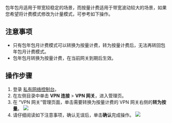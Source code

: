 包年包月适用于带宽较稳定的场景，而按量计费适用于带宽波动较大的场景，如果您希望将计费模式修改为计量模式，可参考如下操作。

## 注意事项
+ 只有包年包月计费模式可以转换为按量计费，转为按量计费后，无法再转回包年包月计费模式。
+ 包年包月转换为按量计费，在当前网关到期后生效。

## 操作步骤
1. 登录 [私有网络控制台](https://console.cloud.tencent.com/vpc/vpc?rid=1)。
2. 在左侧目录中单击 **VPN 连接** > **VPN 网关**，进入管理页。
3. 在 “VPN 网关”管理页面，单击需要转换为按量计费的 VPN 网关右侧的**转为按量**。
    ![](https://main.qcloudimg.com/raw/49eca81b028ce82fbc0c835f1a20d2d5.png)
4. 请仔细阅读如下注意事项，确认无误后，单击**确认**完成操作。
    ![](https://main.qcloudimg.com/raw/602c223bdd5779cfff60c1712f132e1d.png)
